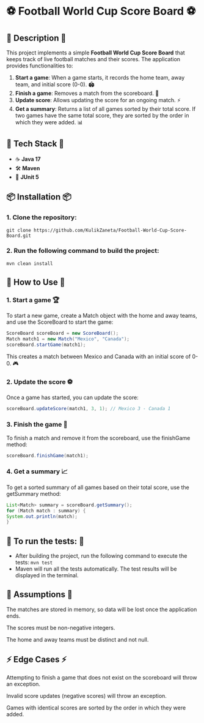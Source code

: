 # ⚽ Football World Cup Score Board ⚽

## 📜 Description 📜

This project implements a simple **Football World Cup Score Board** that keeps track of live football matches and their scores. The application provides functionalities to:

1. **Start a game**: When a game starts, it records the home team, away team, and initial score (0-0). 🏟️
2. **Finish a game**: Removes a match from the scoreboard. 🏁
3. **Update score**: Allows updating the score for an ongoing match. ⚡
4. **Get a summary**: Returns a list of all games sorted by their total score. If two games have the same total score, they are sorted by the order in which they were added. 📊

## 🤖 Tech Stack 🤖
- ☕ **Java 17**
- 🛠️ **Maven**
- 🧪 **JUnit 5**

## 📦 Installation 📦

### 1. Clone the repository:
   `git clone https://github.com/KulikZaneta/Football-World-Cup-Score-Board.git`

### 2. Run the following command to build the project:
`mvn clean install`

## 🚀 How to Use 🚀

### 1. **Start a game 🏆**
To start a new game, create a Match object with the home and away teams, and use the ScoreBoard to start the game:

```java
ScoreBoard scoreBoard = new ScoreBoard();
Match match1 = new Match("Mexico", "Canada");
scoreBoard.startGame(match1);
```

This creates a match between Mexico and Canada with an initial score of 0-0. 🎮

### 2. **Update the score ⚽**
Once a game has started, you can update the score:

```java 
scoreBoard.updateScore(match1, 3, 1); // Mexico 3 - Canada 1
```

### 3. **Finish the game 🏁**
To finish a match and remove it from the scoreboard, use the finishGame method:

```java
scoreBoard.finishGame(match1);
```

### 4. **Get a summary 📈**
To get a sorted summary of all games based on their total score, use the getSummary method:

```java
List<Match> summary = scoreBoard.getSummary();
for (Match match : summary) {
System.out.println(match);
}
```

## 🧪  To run the tests: 🧪 
- After building the project, run the following command to execute the tests: `mvn test`
- Maven will run all the tests automatically. The test results will be displayed in the terminal.

## 📝 Assumptions 📝
The matches are stored in memory, so data will be lost once the application ends.

The scores must be non-negative integers.

The home and away teams must be distinct and not null.

## ⚡ Edge Cases ⚡
Attempting to finish a game that does not exist on the scoreboard will throw an exception.

Invalid score updates (negative scores) will throw an exception.

Games with identical scores are sorted by the order in which they were added.

